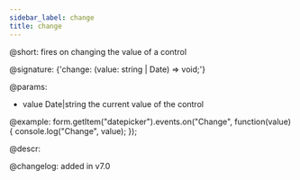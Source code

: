 ```yaml
---
sidebar_label: change
title: change
---          
```


@short: fires on changing the value of a control

@signature: {'change: (value: string | Date) => void;'}
 

@params:
- value     Date|string     the current value of the control


@example:
form.getItem("datepicker").events.on("Change", function(value) {
    console.log("Change", value);
});



@descr:

@changelog: added in v7.0
